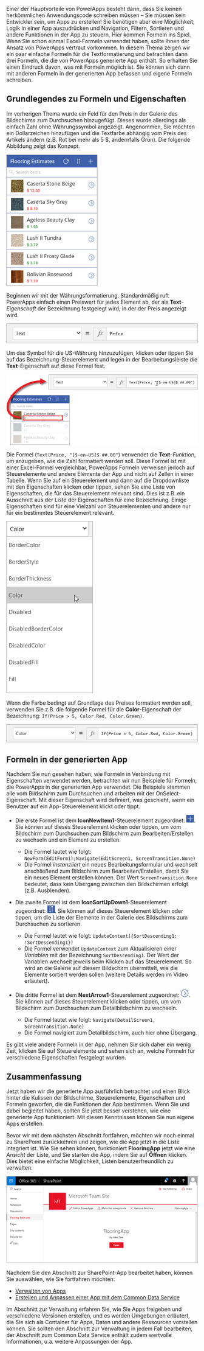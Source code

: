 Einer der Hauptvorteile von PowerApps besteht darin, dass Sie keinen herkömmlichen Anwendungscode schreiben müssen – Sie müssen kein Entwickler sein, um Apps zu erstellen! Sie benötigen aber eine Möglichkeit, Logik in einer App auszudrücken und Navigation, Filtern, Sortieren und andere Funktionen in der App zu steuern. Hier kommen Formeln ins Spiel. Wenn Sie schon einmal Excel-Formeln verwendet haben, sollte Ihnen der Ansatz von PowerApps vertraut vorkommen. In diesem Thema zeigen wir ein paar einfache Formeln für die Textformatierung und betrachten dann drei Formeln, die die von PowerApps generierte App enthält. So erhalten Sie einen Eindruck davon, was mit Formeln möglich ist. Sie können sich dann mit anderen Formeln in der generierten App befassen und eigene Formeln schreiben.

## <a name="understanding-formulas-and-properties"></a>Grundlegendes zu Formeln und Eigenschaften
Im vorherigen Thema wurde ein Feld für den Preis in der Galerie des Bildschirms zum Durchsuchen hinzugefügt. Dieses wurde allerdings als einfach Zahl ohne Währungssymbol angezeigt. Angenommen, Sie möchten ein Dollarzeichen hinzufügen und die Textfarbe abhängig vom Preis des Artikels ändern (z.B. Rot bei mehr als 5 $, andernfalls Grün). Die folgende Abbildung zeigt das Konzept.

![Textformatierung für Farbe und Währung](./media/learning-spo-app-explore-formulas/text-formatting.png)

Beginnen wir mit der Währungsformatierung. Standardmäßig ruft PowerApps einfach einen Preiswert für jedes Element ab, der als **Text**-*Eigenschaft* der Bezeichnung festgelegt wird, in der der Preis angezeigt wird.

![Standardformatierung für Preis](./media/learning-spo-app-explore-formulas/price-default.png)

Um das Symbol für die US-Währung hinzuzufügen, klicken oder tippen Sie auf das Bezeichnung-Steuerelement und legen in der Bearbeitungsleiste die **Text**-Eigenschaft auf diese Formel fest.

![Währungsformatierung für Preis](./media/learning-spo-app-explore-formulas/price-formatted.png)

Die Formel (`Text(Price, "[$-en-US]$ ##.00"`) verwendet die **Text**-*Funktion*, um anzugeben, wie die Zahl formatiert werden soll. Diese Formel ist mit einer Excel-Formel vergleichbar, PowerApps Formeln verweisen jedoch auf Steuerelemente und andere Elemente der App und nicht auf Zellen in einer Tabelle. Wenn Sie auf ein Steuerelement und dann auf die Dropdownliste mit den Eigenschaften klicken oder tippen, sehen Sie eine Liste von Eigenschaften, die für das Steuerelement relevant sind. Dies ist z.B. ein Ausschnitt aus der Liste der Eigenschaften für eine Bezeichnung. Einige Eigenschaften sind für eine Vielzahl von Steuerelementen und andere nur für ein bestimmtes Steuerelement relevant.

![Eigenschaften festlegen](./media/learning-spo-app-explore-formulas/properties.png)

Wenn die Farbe bedingt auf Grundlage des Preises formatiert werden soll, verwenden Sie z.B. die folgende Formel für die **Color**-Eigenschaft der Bezeichnung: `If(Price > 5, Color.Red, Color.Green)`.

![Formatierung der Farbe für den Preis](./media/learning-spo-app-explore-formulas/color-formatted.png)

## <a name="formulas-included-in-the-generated-app"></a>Formeln in der generierten App
Nachdem Sie nun gesehen haben, wie Formeln in Verbindung mit Eigenschaften verwendet werden, betrachten wir nun Beispiele für Formeln, die PowerApps in der generierten App verwendet. Die Beispiele stammen alle vom Bildschirm zum Durchsuchen und arbeiten mit der OnSelect-Eigenschaft. Mit dieser Eigenschaft wird definiert, was geschieht, wenn ein Benutzer auf ein App-Steuerelement klickt oder tippt.

* Die erste Formel ist dem **IconNewItem1**-Steuerelement zugeordnet: ![Symbol für neues Element](./media/learning-spo-app-explore-formulas/icon-add-item.png). Sie können auf dieses Steuerelement klicken oder tippen, um vom Bildschirm zum Durchsuchen zum Bildschirm zum Bearbeiten/Erstellen zu wechseln und ein Element zu erstellen. 
  
  * Die Formel lautet wie folgt: `NewForm(EditForm1);Navigate(EditScreen1, ScreenTransition.None)`
  * Die Formel *instanziiert* ein neues Bearbeitungsformular und wechselt anschließend zum Bildschirm zum Bearbeiten/Erstellen, damit Sie ein neues Element erstellen können. Der Wert `ScreenTransition.None` bedeutet, dass kein Übergang zwischen den Bildschirmen erfolgt (z.B. Ausblenden).
* Die zweite Formel ist dem **IconSortUpDown1**-Steuerelement zugeordnet: ![Sortiersymbol für Galerie](./media/learning-spo-app-explore-formulas/icon-sort.png). Sie können auf dieses Steuerelement klicken oder tippen, um die Liste der Elemente in der Galerie des Bildschirms zum Durchsuchen zu sortieren.
  
  * Die Formel lautet wie folgt: `UpdateContext({SortDescending1: !SortDescending1})`
  * Die Formel verwendet `UpdateContext` zum Aktualisieren einer *Variablen* mit der Bezeichnung `SortDescending1`. Der Wert der Variablen wechselt jeweils beim Klicken auf das Steuerelement. So wird an die Galerie auf diesem Bildschirm übermittelt, wie die Elemente sortiert werden sollen (weitere Details werden im Video erläutert). 
* Die dritte Formel ist dem **NextArrow1**-Steuerelement zugeordnet: ![Pfeilsymbol zum Wechseln zu Details](./media/learning-spo-app-explore-formulas/icon-arrow.png). Sie können auf dieses Steuerelement klicken oder tippen, um vom Bildschirm zum Durchsuchen zum Detailbildschirm zu wechseln.
  
  * Die Formel lautet wie folgt: `Navigate(DetailScreen1, ScreenTransition.None)`
  * Die Formel navigiert zum Detailbildschirm, auch hier ohne Übergang.

Es gibt viele andere Formeln in der App, nehmen Sie sich daher ein wenig Zeit, klicken Sie auf Steuerelemente und sehen sich an, welche Formeln für verschiedene Eigenschaften festgelegt wurden.

## <a name="wrapping-it-all-up"></a>Zusammenfassung
Jetzt haben wir die generierte App ausführlich betrachtet und einen Blick hinter die Kulissen der Bildschirme, Steuerelemente, Eigenschaften und Formeln geworfen, die die Funktionen der App bestimmen. Wenn Sie und dabei begleitet haben, sollten Sie jetzt besser verstehen, wie eine generierte App funktioniert. Mit diesen Kenntnissen können Sie nun eigene Apps erstellen. 

Bevor wir mit dem nächsten Abschnitt fortfahren, möchten wir noch einmal zu SharePoint zurückkehren und zeigen, wie die App jetzt in die Liste integriert ist. Wie Sie sehen können, funktioniert **FlooringApp** jetzt wie eine *Ansicht* der Liste, und Sie starten die App, indem Sie auf **Öffnen** klicken. Dies bietet eine einfache Möglichkeit, Listen benutzerfreundlich zu verwalten.

![App als Ansicht einer Sharepoint-Liste](./media/learning-spo-app-explore-formulas/list-view.png)

Nachdem Sie den Abschnitt zur SharePoint-App bearbeitet haben, können Sie auswählen, wie Sie fortfahren möchten:

* [Verwalten von Apps](https://docs.microsoft.com/powerapps/guided-learning/manage-apps#step-1)
* [Erstellen und Anpassen einer App mit dem Common Data Service](https://docs.microsoft.com/powerapps/guided-learning/create-app-cds#step-1)

Im Abschnitt zur Verwaltung erfahren Sie, wie Sie Apps freigeben und verschiedene Versionen erstellen, und es werden Umgebungen erläutert, die Sie sich als Container für Apps, Daten und andere Ressourcen vorstellen können. Sie sollten den Abschnitt zur Verwaltung in jedem Fall bearbeiten, der Abschnitt zum Common Data Service enthält zudem wertvolle Informationen, u.a. weitere Anpassungen der App. 

